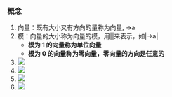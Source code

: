 ### 概念

1. 向量：既有大小又有方向的量称为向量, ->a
2. 模：向量的大小称为向量的模，用||来表示，如|->a|
   - **模为 1 的向量称为单位向量**
   - **模为 0 的向量称为零向量，零向量的方向是任意的**
3. ![](https://blog-1300014307.cos.ap-guangzhou.myqcloud.com/202401061850041.png)
4. ![](https://blog-1300014307.cos.ap-guangzhou.myqcloud.com/202401061859761.png)
5. ![](https://blog-1300014307.cos.ap-guangzhou.myqcloud.com/202401061917535.png)
6. ![](https://blog-1300014307.cos.ap-guangzhou.myqcloud.com/202401061919589.png)
